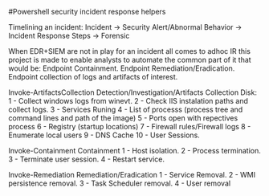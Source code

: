 #Powershell security incident response helpers

Timelining an incident:
Incident -> Security Alert/Abnormal Behavior -> Incident Response Steps -> Forensic

When EDR+SIEM are not in play for an incident all comes to adhoc IR this project is made to enable analysts to automate the common part of it that would be:
    Endpoint Containment.
    Endpoint Remediation/Eradication.
    Endpoint collection of logs and artifacts of interest.

Invoke-ArtifactsCollection
Detection/Investigation/Artifacts Collection
    Disk:
    1 - Collect windows logs from winevt.
    2 - Check IIS instalation paths and collect logs.
    3 - Services Runing
    4 - List of processs (process tree and command lines and path of the image)
    5 - Ports open with repectives process
    6 - Registry (startup locations)
    7 - Firewall rules/Firewall logs
    8 - Enumerate local users
    9 - DNS Cache
    10 - User Sessions.

Invoke-Containment
Containment
    1 - Host isolation.
    2 - Process termination.
    3 - Terminate user session.
    4 - Restart service.

Invoke-Remediation
Remediation/Eradication
    1 - Service Removal.
    2 - WMI persistence removal.
    3 - Task Scheduler removal.
    4 - User removal